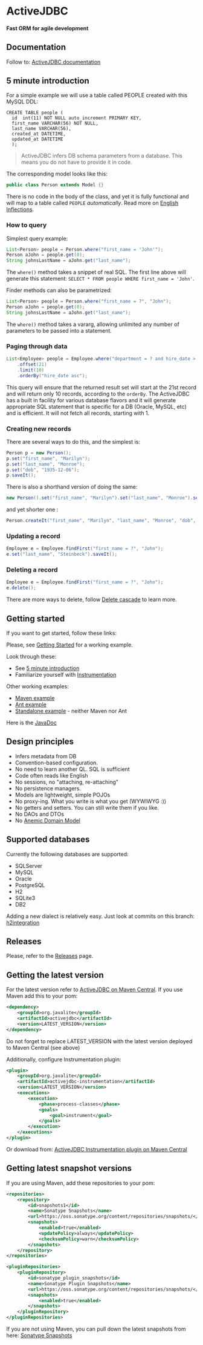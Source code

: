 <div class="page-header">
   <h1>ActiveJDBC</h1> 
   <h4>Fast ORM for agile development
</h4>

</div>


## Documentation

Follow to: [ActiveJDBC documentation](documentation#activejdbc)

## 5 minute introduction

For a simple example we will use a table called PEOPLE created with this MySQL DDL:

~~~~ {.sql}
CREATE TABLE people (
  id  int(11) NOT NULL auto_increment PRIMARY KEY,
  first_name VARCHAR(56) NOT NULL,
  last_name VARCHAR(56),
  created_at DATETIME,
  updated_at DATETIME
  );
~~~~

> ActiveJDBC infers DB schema parameters from a database. This means you do not have to provide it in code.

The corresponding model looks like this:

~~~~ {.java  .numberLines}
public class Person extends Model {}
~~~~

There is no code in the body of the class, and yet it is fully functional and will
map to a table called `PEOPLE` *automatically*. Read more on [English Inflections](english_inflections).


### How to query

Simplest query example:

~~~~ {.java  .numberLines}
List<Person> people = Person.where("first_name = 'John'");
Person aJohn = people.get(0);
String johnsLastName = aJohn.get("last_name");
~~~~

The `where()` method takes a snippet of real SQL. The first line above will generate this statement:
`SELECT * FROM people WHERE first_name = 'John'`.

Finder methods can also be parametrized:

~~~~ {.java  .numberLines}
List<Person> people = Person.where("first_name = ?", "John");
Person aJohn = people.get(0);
String johnsLastName = aJohn.get("last_name");
~~~~

The `where()` method takes a vararg, allowing unlimited any number of parameters to be passed into a statement.

### Paging through data

~~~~ {.java  .numberLines}
List<Employee> people = Employee.where("department = ? and hire_date > ? ", "IT", hireDate)
    .offset(21)
    .limit(10)
    .orderBy("hire_date asc");
~~~~

This query will ensure that the returned result set will start at the 21st record and will return only 10 records,
according to the `orderBy`. The ActiveJDBC has a built in facility for various database flavors and it will generate
appropriate SQL statement that is specific for a DB (Oracle, MySQL, etc) and is efficient. It will not fetch all
records, starting with 1.

### Creating new records

There are several ways to do this, and the simplest is:

~~~~ {.java  .numberLines}
Person p = new Person();
p.set("first_name", "Marilyn");
p.set("last_name", "Monroe");
p.set("dob", "1935-12-06");
p.saveIt();
~~~~

There is also a shorthand version of doing the same:

~~~~ {.java  .numberLines}
new Person().set("first_name", "Marilyn").set("last_name", "Monroe").set("dob", "1935-12-06").saveIt();
~~~~

and yet shorter one :

~~~~ {.java  .numberLines}
Person.createIt("first_name", "Marilyn", "last_name", "Monroe", "dob", "1935-12-06");
~~~~

### Updating a record

~~~~ {.java  .numberLines}
Employee e = Employee.findFirst("first_name = ?", "John");
e.set("last_name", "Steinbeck").saveIt();
~~~~

### Deleting a record

~~~~ {.java  .numberLines}
Employee e = Employee.findFirst("first_name = ?", "John");
e.delete();
~~~~

There are more ways to delete, follow [Delete cascade](delete_cascade) to learn more.

## Getting started

If you want to get started, follow these links:

Please, see [Getting Started](getting_started) for a working example.

Look through these:

* See [5 minute introduction](#minute-introduction)
* Familiarize yourself with [Instrumentation](instrumentation)

Other working examples:

* [Maven example](https://github.com/javalite/javalite-examples/tree/master/simple-example)
* [Ant example](https://github.com/javalite/javalite-examples/tree/master/ant-example)
* [Standalone example](https://github.com/javalite/javalite-examples/tree/master/standalone-example) - neither Maven nor Ant

Here is the [JavaDoc](http://javalite.github.io/2.3.2-j8-SNAPSHOT/)


## Design principles

* Infers metadata from DB
* Convention-based configuration.
* No need to learn another QL. SQL is sufficient
* Code often reads like English
* No sessions, no "attaching, re-attaching"
* No persistence managers.
* Models are lightweight, simple POJOs
* No proxy-ing. What you write is what you get (WYWIWYG :))
* No getters and setters. You can still write them if you like.
* No DAOs and DTOs
* No [Anemic Domain Model](http://www.martinfowler.com/bliki/AnemicDomainModel.html)

## Supported databases

Currently the following databases are supported:

* SQLServer
* MySQL
* Oracle
* PostgreSQL
* H2
* SQLite3
* DB2

Adding a new dialect is relatively easy. Just look at commits on this branch: [h2integration](https://github.com/javalite/javalite/tree/h2integration)


## Releases

Please, refer to the [Releases](releases) page.

## Getting the latest version

For the latest version  refer to [ActiveJDBC on Maven Central](http://search.maven.org/#search%7Cga%7C1%7Corg.javalite.activejdbc).
If you use Maven add this to your pom:

~~~~ {.xml  .numberLines}
<dependency>
    <groupId>org.javalite</groupId>
    <artifactId>activejdbc</artifactId>
    <version>LATEST_VERSION</version>
</dependency>
~~~~

Do not forget to replace LATEST_VERSION with the latest version deployed to Maven Central (see above)


Additionally, configure Instrumentation plugin:

~~~~ {.xml  .numberLines}
<plugin>
    <groupId>org.javalite</groupId>
    <artifactId>activejdbc-instrumentation</artifactId>
    <version>LATEST_VERSION</version>
    <executions>
        <execution>
            <phase>process-classes</phase>
            <goals>
                <goal>instrument</goal>
            </goals>
        </execution>
    </executions>
</plugin>
~~~~

Or download from: [ActiveJDBC Instrumentation plugin on Maven Central](http://search.maven.org/#search%7Cga%7C1%7Ca%3A%22activejdbc-instrumentation%22)

## Getting latest snapshot versions

If you are using Maven, add these repositories to your pom:

~~~~ {.xml  .numberLines}
<repositories>
    <repository>
        <id>snapshots1</id>
        <name>Sonatype Snapshots</name>
        <url>https://oss.sonatype.org/content/repositories/snapshots/</url>
        <snapshots>
            <enabled>true</enabled>
            <updatePolicy>always</updatePolicy>
            <checksumPolicy>warn</checksumPolicy>
        </snapshots>
    </repository>
</repositories>

<pluginRepositories>
    <pluginRepository>
        <id>sonatype_plugin_snapshots</id>
        <name>Sonatype Plugin Snapshots</name>
        <url>https://oss.sonatype.org/content/repositories/snapshots/</url>
        <snapshots>
            <enabled>true</enabled>
        </snapshots>
    </pluginRepository>
</pluginRepositories>
~~~~

If you are not using Maven, you can pull down the latest snapshots from here:
<a href="https://oss.sonatype.org/content/repositories/snapshots">Sonatype Snapshots</a>
